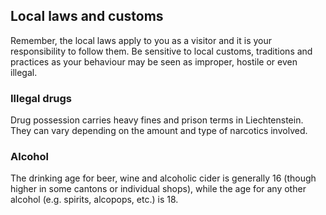 ## Local laws and customs

Remember, the local laws apply to you as a visitor and it is your responsibility to follow them. Be sensitive to local customs, traditions and practices as your behaviour may be seen as improper, hostile or even illegal.

### **Illegal drugs**

Drug possession carries heavy fines and prison terms in Liechtenstein. They can vary depending on the amount and type of narcotics involved.

### **Alcohol**

The drinking age for beer, wine and alcoholic cider is generally 16 (though higher in some cantons or individual shops), while the age for any other alcohol (e.g. spirits, alcopops, etc.) is 18.